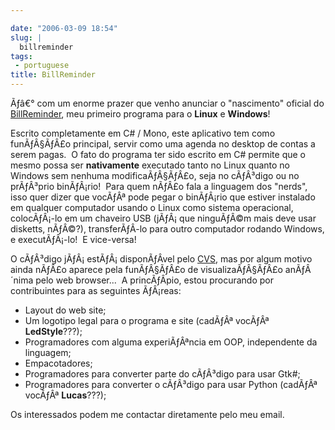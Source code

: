 ```yaml
---

date: "2006-03-09 18:54"
slug: |
  billreminder
tags:
 - portuguese
title: BillReminder
---
```


Ãƒâ€° com um enorme prazer que venho anunciar o "nascimento" oficial do
[BillReminder](http://billreminder.sourceforge.net/), meu primeiro
programa para o **Linux** e **Windows**!

Escrito completamente em C\# / Mono, este aplicativo tem como
funÃƒÂ§ÃƒÂ£o principal, servir como uma agenda no desktop de contas a
serem pagas.  O fato do programa ter sido escrito em C\# permite que o
mesmo possa ser **nativamente** executado tanto no Linux quanto no
Windows sem nenhuma modificaÃƒÂ§ÃƒÂ£o, seja no cÃƒÂ³digo ou no
prÃƒÂ³prio binÃƒÂ¡rio!  Para quem nÃƒÂ£o fala a linguagem dos "nerds",
isso quer dizer que vocÃƒÂª pode pegar o binÃƒÂ¡rio que estiver
instalado em qualquer computador usando o Linux como sistema
operacional, colocÃƒÂ¡-lo em um chaveiro USB (jÃƒÂ¡ que ninguÃƒÂ©m mais
deve usar disketts, nÃƒÂ©?), transferÃƒÂ­-lo para outro computador
rodando Windows, e executÃƒÂ¡-lo!  E vice-versa!

O cÃƒÂ³digo jÃƒÂ¡ estÃƒÂ¡ disponÃƒÂ­vel pelo
[CVS](http://cvs.sourceforge.net/viewcvs.py/billreminder), mas por algum
motivo ainda nÃƒÂ£o aparece pela funÃƒÂ§ÃƒÂ£o de visualizaÃƒÂ§ÃƒÂ£o
anÃƒÂ´nima pelo web browser...  A princÃƒÂ­pio, estou procurando por
contribuintes para as seguintes ÃƒÂ¡reas:

-   Layout do web site;
-   Um logotipo legal para o programa e site (cadÃƒÂª vocÃƒÂª
    **LedStyle**???);
-   Programadores com alguma experiÃƒÂªncia em OOP, independente da
    linguagem;
-   Empacotadores;
-   Programadores para converter parte do cÃƒÂ³digo para usar Gtk\#;
-   Programadores para converter o cÃƒÂ³digo para usar Python (cadÃƒÂª
    vocÃƒÂª **Lucas**???);

Os interessados podem me contactar diretamente pelo meu email.
